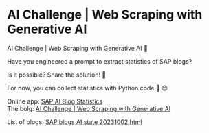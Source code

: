 # AI Challenge | Web Scraping with Generative AI

AI Challenge | Web Scraping with Generative AI 🤖

Have you engineered a prompt to extract statistics of SAP blogs?

Is it possible? Share the solution! 🤖

For now, you can collect statistics with Python code 🐍 😊

Online app: [SAP AI Blog Statistics ](https://gen-ai-challenge-web-data-extraction.streamlit.app/) <br>
The bolg: [AI Challenge | Web Scraping with Generative AI](https://blogs.sap.com/2023/10/23/ai-challenge-web-scraping-with-generative-ai/)

List of blogs: [SAP blogs AI state 20231002.html](https://htmlpreview.github.io/?https://github.com/itsergiu/LLM-Challenge/blob/main/SAP%20blogs%20AI%20state%2020231002.html)
